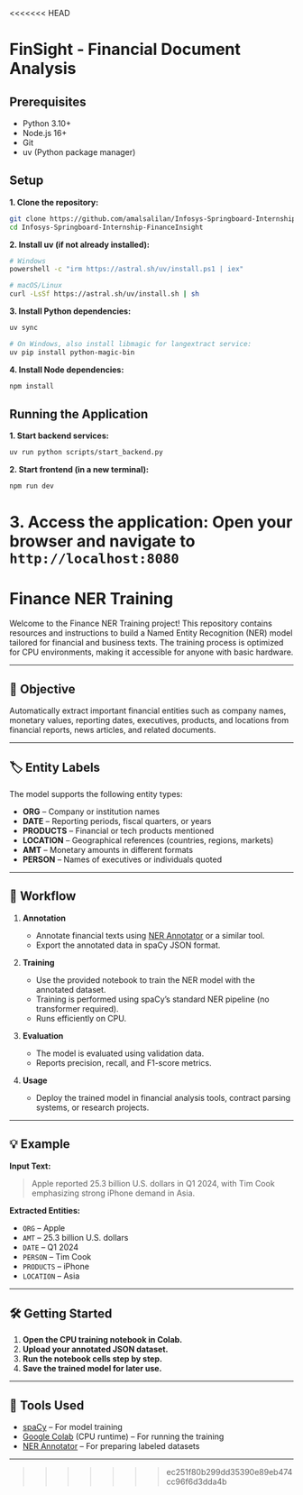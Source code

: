 <<<<<<< HEAD
# FinSight - Financial Document Analysis

## Prerequisites

- Python 3.10+
- Node.js 16+
- Git
- uv (Python package manager)

## Setup

**1. Clone the repository:**
```bash
git clone https://github.com/amalsalilan/Infosys-Springboard-Internship-FinanceInsight.git
cd Infosys-Springboard-Internship-FinanceInsight
```

**2. Install uv (if not already installed):**
```bash
# Windows
powershell -c "irm https://astral.sh/uv/install.ps1 | iex"

# macOS/Linux
curl -LsSf https://astral.sh/uv/install.sh | sh
```

**3. Install Python dependencies:**
```bash
uv sync

# On Windows, also install libmagic for langextract service:
uv pip install python-magic-bin
```

**4. Install Node dependencies:**
```bash
npm install
```

## Running the Application

**1. Start backend services:**
```bash
uv run python scripts/start_backend.py
```

**2. Start frontend (in a new terminal):**
```bash
npm run dev
```

**3. Access the application:**
Open your browser and navigate to `http://localhost:8080`
=======
# Finance NER Training

Welcome to the Finance NER Training project! This repository contains resources and instructions to build a Named Entity Recognition (NER) model tailored for financial and business texts. The training process is optimized for CPU environments, making it accessible for anyone with basic hardware.

---

## 🚀 Objective

Automatically extract important financial entities such as company names, monetary values, reporting dates, executives, products, and locations from financial reports, news articles, and related documents.

---

## 🏷️ Entity Labels

The model supports the following entity types:

- **ORG** – Company or institution names
- **DATE** – Reporting periods, fiscal quarters, or years
- **PRODUCTS** – Financial or tech products mentioned
- **LOCATION** – Geographical references (countries, regions, markets)
- **AMT** – Monetary amounts in different formats
- **PERSON** – Names of executives or individuals quoted

---

## 🔄 Workflow

1. **Annotation**
   - Annotate financial texts using [NER Annotator](https://github.com/jeniyat/ner-annotator) or a similar tool.
   - Export the annotated data in spaCy JSON format.

2. **Training**
   - Use the provided notebook to train the NER model with the annotated dataset.
   - Training is performed using spaCy’s standard NER pipeline (no transformer required).
   - Runs efficiently on CPU.

3. **Evaluation**
   - The model is evaluated using validation data.
   - Reports precision, recall, and F1-score metrics.

4. **Usage**
   - Deploy the trained model in financial analysis tools, contract parsing systems, or research projects.

---

## 💡 Example

**Input Text:**  
> Apple reported 25.3 billion U.S. dollars in Q1 2024, with Tim Cook emphasizing strong iPhone demand in Asia.

**Extracted Entities:**
- `ORG` – Apple
- `AMT` – 25.3 billion U.S. dollars
- `DATE` – Q1 2024
- `PERSON` – Tim Cook
- `PRODUCTS` – iPhone
- `LOCATION` – Asia

---

## 🛠️ Getting Started

1. **Open the CPU training notebook in Colab.**
2. **Upload your annotated JSON dataset.**
3. **Run the notebook cells step by step.**
4. **Save the trained model for later use.**

---

## 🧰 Tools Used

- [spaCy](https://spacy.io/) – For model training
- [Google Colab](https://colab.research.google.com/) (CPU runtime) – For running the training
- [NER Annotator](https://github.com/jeniyat/ner-annotator) – For preparing labeled datasets

---
>>>>>>> ec251f80b299dd35390e89eb474cc96f6d3dda4b
